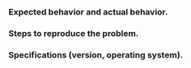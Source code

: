 ### Expected behavior and actual behavior.

### Steps to reproduce the problem.

### Specifications (version, operating system).

